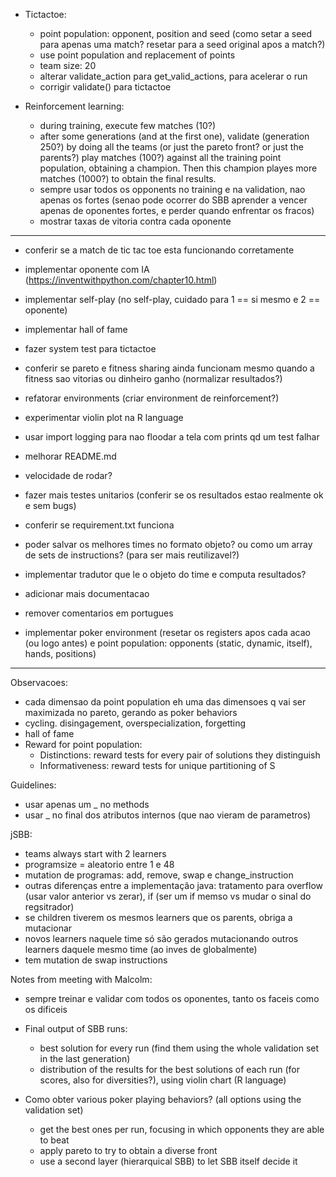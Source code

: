- Tictactoe:
    - point population: opponent, position and seed (como setar a seed para apenas uma match? resetar para a seed original apos a match?)
    - use point population and replacement of points
    - team size: 20
    - alterar validate_action para get_valid_actions, para acelerar o run
    - corrigir validate() para tictactoe

- Reinforcement learning:
    - during training, execute few matches (10?)
    - after some generations (and at the first one), validate (generation 250?) by doing all the teams (or just the pareto 
    front? or just the parents?) play matches (100?) against all the training point population, obtaining a champion. Then this 
    champion playes more matches (1000?) to obtain the final results.
    - sempre usar todos os opponents no training e na validation, nao apenas os fortes (senao pode ocorrer do SBB aprender a vencer 
    apenas de oponentes fortes, e perder quando enfrentar os fracos)
    - mostrar taxas de vitoria contra cada oponente


---
- conferir se a match de tic tac toe esta funcionando corretamente
- implementar oponente com IA (https://inventwithpython.com/chapter10.html)
- implementar self-play (no self-play, cuidado para 1 == si mesmo e 2 == oponente)
- implementar hall of fame

- fazer system test para tictactoe
- conferir se pareto e fitness sharing ainda funcionam mesmo quando a fitness sao vitorias ou dinheiro ganho (normalizar resultados?)
- refatorar environments (criar environment de reinforcement?)

- experimentar violin plot na R language
- usar import logging para nao floodar a tela com prints qd um test falhar
- melhorar README.md
- velocidade de rodar?
- fazer mais testes unitarios (conferir se os resultados estao realmente ok e sem bugs)
- conferir se requirement.txt funciona
- poder salvar os melhores times no formato objeto? ou como um array de sets de instructions? (para ser mais reutilizavel?)
- implementar tradutor que le o objeto do time e computa resultados?
- adicionar mais documentacao
- remover comentarios em portugues

- implementar poker environment (resetar os registers apos cada acao (ou logo antes) e point population: opponents (static, dynamic, itself), hands, positions)
---




Observacoes:
- cada dimensao da point population eh uma das dimensoes q vai ser maximizada no pareto, gerando as poker behaviors
- cycling. disingagement, overspecialization, forgetting
- hall of fame
- Reward for point population:
    - Distinctions: reward tests for every pair of solutions they distinguish
    - Informativeness: reward tests for unique partitioning of S

Guidelines:
- usar apenas um _ no methods
- usar _ no final dos atributos internos (que nao vieram de parametros)

jSBB:
- teams always start with 2 learners
- programsize = aleatorio entre 1 e 48
- mutation de programas: add, remove, swap e change_instruction
- outras diferenças entre a implementação java: tratamento para overflow (usar valor anterior vs zerar), if (ser um if memso vs mudar o sinal do regsitrador)
- se children tiverem os mesmos learners que os parents, obriga a mutacionar
- novos learners naquele time só são gerados mutacionando outros learners daquele mesmo time (ao inves de globalmente)
- tem mutation de swap instructions



Notes from meeting with Malcolm:

- sempre treinar e validar com todos os oponentes, tanto os faceis como os dificeis

- Final output of SBB runs:
    - best solution for every run (find them using the whole validation set in the last generation)
    - distribution of the results for the best solutions of each run (for scores, also for diversities?), using violin chart (R language)

- Como obter various poker playing behaviors? (all options using the validation set)
    - get the best ones per run, focusing in which opponents they are able to beat
    - apply pareto to try to obtain a diverse front
    - use a second layer (hierarquical SBB) to let SBB itself decide it